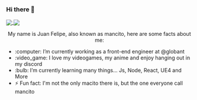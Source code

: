 ### Hi there 👋

<!--
**mancito321/mancito321** is a ✨ _special_ ✨ repository because its `README.md` (this file) appears on your GitHub profile.

My name is Juan Felipe, also known as mancito. 

- :computer: I’m currently working on ...
- 🌱 I’m currently learning ...
- 👯 I’m looking to collaborate on ...
- 🤔 I’m looking for help with ...
- 💬 Ask me about ...
- 📫 How to reach me: ...
- 😄 Pronouns: ...
- ⚡ Fun fact: ...
-->

<a href="https://github.com/anuraghazra/github-readme-stats">
  <img align="center" src="https://github-readme-stats.vercel.app/api?username=mancito321&repo=github-readme-stats&count_private=true" />
</a>
<a href="https://github.com/anuraghazra/convoychat">
  <img align="center" src="https://github-readme-stats.vercel.app/api/top-langs/?username=mancito321&layout=compact" />
</a>
<p align="center">My name is Juan Felipe, also known as mancito, here are some facts about me:</p>
<ul> 
  <li>:computer: I’m currently working as a front-end engineer at @globant  </li>
  <li>:video_game:  I love my videogames, my anime and enjoy hanging out in my discord</li>
  <li>:bulb: I’m currently learning many things... Js, Node, React, UE4 and More </li>
  <li>⚡ Fun fact: I'm not the only macito there is, but the one everyone call mancito</li>
</ul>
